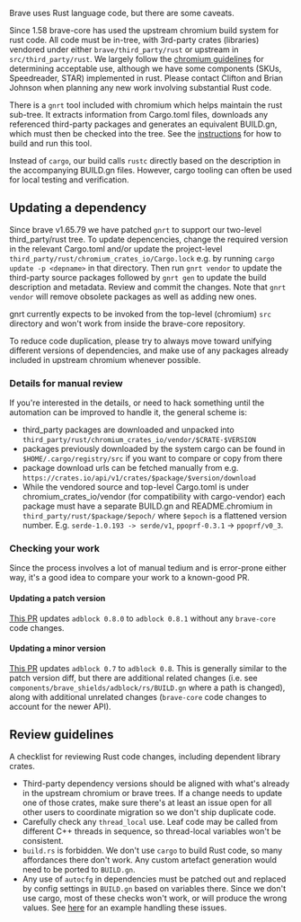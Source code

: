 Brave uses Rust language code, but there are some caveats.

Since 1.58 brave-core has used the upstream chromium build system for rust code. All code must be in-tree, with 3rd-party crates (libraries) vendored under either `brave/third_party/rust` or upstream in `src/third_party/rust`.
We largely follow the [chromium guidelines](https://chromium.googlesource.com/chromium/src/+/refs/heads/main/docs/adding_to_third_party.md#Rust) for determining acceptable use, although we have some components (SKUs, Speedreader, STAR) implemented in rust. Please contact Clifton and Brian Johnson when planning any new work involving substantial Rust code.

There is a `gnrt` tool included with chromium which helps maintain the rust sub-tree. It extracts information from Cargo.toml files, downloads any referenced third-party packages and generates an equivalent BUILD.gn, which must then be checked into the tree. See the [instructions](https://chromium.googlesource.com/chromium/src/+/refs/heads/main/docs/rust.md#Updating-existing-third_party-crates) for how to build and run this tool.

Instead of `cargo`, our build calls `rustc` directly based on the description in the accompanying BUILD.gn files. However, cargo tooling can often be used for local testing and verification.

## Updating a dependency

Since brave v1.65.79 we have patched `gnrt` to support our two-level third_party/rust tree. To update depencencies, change the required version in the relevant Cargo.toml and/or update the project-level `third_party/rust/chromium_crates_io/Cargo.lock` e.g. by running `cargo update -p <depname>` in that directory.
Then run `gnrt vendor` to update the third-party source packages followed by `gnrt gen` to update the build description and metadata. Review and commit the changes. Note that `gnrt vendor` will remove obsolete packages as well as adding new ones.

gnrt currently expects to be invoked from the top-level (chromium) `src` directory and won't work from inside the brave-core repository.

To reduce code duplication, please try to always move toward unifying different versions of dependencies, and make use of any packages already included in upstream chromium whenever possible.

### Details for manual review

If you're interested in the details, or need to hack something until the automation can be improved to handle it, the general scheme is:

- third_party packages are downloaded and unpacked into `third_party/rust/chromium_crates_io/vendor/$CRATE-$VERSION`
- packages previously downloaded by the system cargo can be found in `$HOME/.cargo/registry/src` if you want to compare or copy from there
- package download urls can be fetched manually from e.g. `https://crates.io/api/v1/crates/$package/$version/download`
- While the vendored source and top-level Cargo.toml is under chromium_crates_io/vendor (for compatibility with cargo-vendor) each package must have a separate BUILD.gn and README.chromium in `third_party/rust/$package/$epoch/` where `$epoch` is a flattened version number. E.g. `serde-1.0.193 -> serde/v1`, `ppoprf-0.3.1` -> `ppoprf/v0_3`.

### Checking your work

Since the process involves a lot of manual tedium and is error-prone either way, it's a good idea to compare your work to a known-good PR.

#### Updating a patch version
[This PR](https://github.com/brave/brave-core/pull/20113/files) updates `adblock 0.8.0` to `adblock 0.8.1` without any `brave-core` code changes.

#### Updating a minor version
[This PR](https://github.com/brave/brave-core/pull/19648/files) updates `adblock 0.7` to `adblock 0.8`. This is generally similar to the patch version diff, but there are additional related changes (i.e. see `components/brave_shields/adblock/rs/BUILD.gn` where a path is changed), along with additional unrelated changes (`brave-core` code changes to account for the newer API).

## Review guidelines

A checklist for reviewing Rust code changes, including dependent library crates.

* Third-party dependency versions should be aligned with what's already in the upstream chromium or brave trees. If a change needs to update one of those crates, make sure there's at least an issue open for all other users to coordinate migration so we don't ship duplicate code.
* Carefully check any `thread_local` use. Leaf code may be called from different C++ threads in sequence, so thread-local variables won't be consistent.
* `build.rs` is forbidden. We don't use `cargo` to build Rust code, so many affordances there don't work. Any custom artefact generation would need to be ported to `BUILD.gn`.
* Any use of `autocfg` in dependencies must be patched out and replaced by config settings in `BUILD.gn` based on variables there. Since we don't use cargo, most of these checks won't work, or will produce the wrong values. See [here](https://github.com/brave/brave-core/commit/29fc07ef291593b5c4b9b2587ca184ab3d890650) for an example handling these issues.